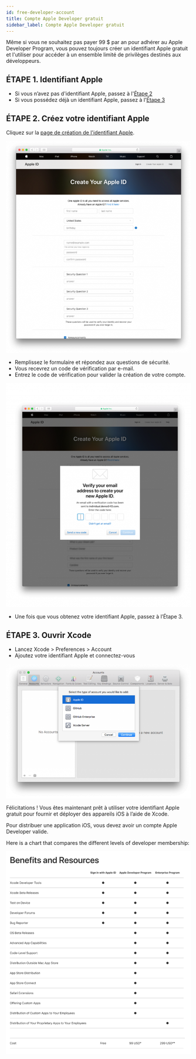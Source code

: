 ```yaml
---
id: free-developer-account
title: Compte Apple Developer gratuit
sidebar_label: Compte Apple Developer gratuit
---
```

Même si vous ne souhaitez pas payer 99 $ par an pour adhérer au Apple Developer Program, vous pouvez toujours créer un identifiant Apple gratuit et l'utiliser pour accéder à un ensemble limité de privilèges destinés aux développeurs.

## ÉTAPE 1. Identifiant Apple

* Si vous n’avez pas d'identifiant Apple, passez à l'[Étape 2](#step-2-create-your-apple-id)
* Si vous possédez déjà un identifiant Apple, passez à l'[Étape 3](#step-3-open-xcode)

## ÉTAPE 2. Créez votre identifiant Apple

Cliquez sur la [page de création de l'identifiant Apple](https://appleid.apple.com/).

![Create your Apple ID](assets/deploy-app-store/Apple-ID-Creation-Page-4D-for-iOS.png)

* Remplissez le formulaire et répondez aux questions de sécurité.
* Vous recevrez un code de vérification par e-mail.
* Entrez le code de vérification pour valider la création de votre compte.

![Register Developer Program](assets/deploy-app-store/Register-developer-program-4D-for-iOS.png)

* Une fois que vous obtenez votre identifiant Apple, passez à l’Étape 3.

## ÉTAPE 3. Ouvrir Xcode

* Lancez Xcode > Preferences > Account
* Ajoutez votre identifiant Apple et connectez-vous 

![Developer Account](assets/test-build/Developer-Account-4D-for-iOS.png)

Félicitations ! Vous êtes maintenant prêt à utiliser votre identifiant Apple gratuit pour fournir et déployer des appareils iOS à l’aide de Xcode.

Pour distribuer une application iOS, vous devez avoir un compte Apple Developer valide.

Here is a chart that compares the different levels of developer membership:

![Free Testing](assets/test-build/FreeTestingAppleDeveloperAccount.png)